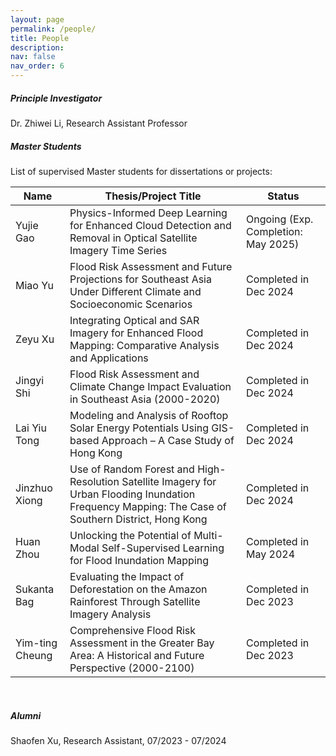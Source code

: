 ```yaml
---
layout: page
permalink: /people/
title: People
description: 
nav: false
nav_order: 6
---
```


##### **Principle Investigator**

Dr. Zhiwei Li, Research Assistant Professor<br>

##### **Master Students**

List of supervised Master students for dissertations or projects:

| Name            | Thesis/Project Title                                         | Status                              |
| --------------- | ------------------------------------------------------------ | ----------------------------------- |
| Yujie Gao       | Physics-Informed Deep Learning for Enhanced Cloud Detection and Removal in Optical Satellite Imagery Time Series | Ongoing (Exp. Completion: May 2025) |
| Miao Yu         | Flood Risk Assessment and Future Projections for Southeast Asia Under Different Climate and Socioeconomic Scenarios | Completed in Dec 2024               |
| Zeyu Xu         | Integrating Optical and SAR Imagery for Enhanced Flood Mapping: Comparative Analysis and Applications | Completed in Dec 2024               |
| Jingyi Shi      | Flood Risk Assessment and Climate Change Impact Evaluation in Southeast Asia (2000-2020) | Completed in Dec 2024               |
| Lai Yiu Tong    | Modeling and Analysis of Rooftop Solar Energy Potentials Using GIS-based Approach – A Case Study of Hong Kong | Completed in Dec 2024               |
| Jinzhuo Xiong   | Use of Random Forest and High-Resolution Satellite Imagery for Urban Flooding Inundation Frequency Mapping: The Case of Southern District, Hong Kong | Completed in Dec 2024               |
| Huan Zhou       | Unlocking the Potential of Multi-Modal Self-Supervised Learning for Flood Inundation Mapping | Completed in May 2024               |
| Sukanta Bag     | Evaluating the Impact of Deforestation on the Amazon Rainforest Through Satellite Imagery Analysis | Completed in Dec 2023               |
| Yim-ting Cheung | Comprehensive Flood Risk Assessment in the Greater Bay Area: A Historical and Future Perspective (2000-2100) | Completed in Dec 2023               |

<br>

##### **Alumni**

Shaofen Xu, Research Assistant, 07/2023 - 07/2024





